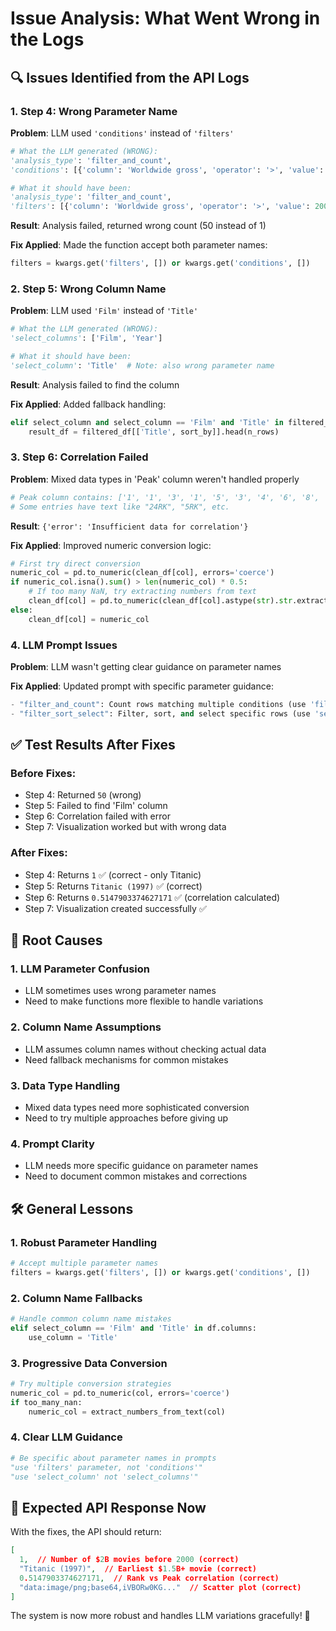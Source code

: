 # Issue Analysis: What Went Wrong in the Logs

## 🔍 **Issues Identified from the API Logs**

### 1. **Step 4: Wrong Parameter Name**
**Problem**: LLM used `'conditions'` instead of `'filters'`
```python
# What the LLM generated (WRONG):
'analysis_type': 'filter_and_count', 
'conditions': [{'column': 'Worldwide gross', 'operator': '>', 'value': 2000000000}]

# What it should have been:
'analysis_type': 'filter_and_count', 
'filters': [{'column': 'Worldwide gross', 'operator': '>', 'value': 2000000000}]
```

**Result**: Analysis failed, returned wrong count (50 instead of 1)

**Fix Applied**: Made the function accept both parameter names:
```python
filters = kwargs.get('filters', []) or kwargs.get('conditions', [])
```

### 2. **Step 5: Wrong Column Name**
**Problem**: LLM used `'Film'` instead of `'Title'`
```python
# What the LLM generated (WRONG):
'select_columns': ['Film', 'Year']

# What it should have been:
'select_column': 'Title'  # Note: also wrong parameter name
```

**Result**: Analysis failed to find the column

**Fix Applied**: Added fallback handling:
```python
elif select_column and select_column == 'Film' and 'Title' in filtered_df.columns:
    result_df = filtered_df[['Title', sort_by]].head(n_rows)
```

### 3. **Step 6: Correlation Failed**
**Problem**: Mixed data types in 'Peak' column weren't handled properly
```python
# Peak column contains: ['1', '1', '3', '1', '5', '3', '4', '6', '8', '3']
# Some entries have text like "24RK", "5RK", etc.
```

**Result**: `{'error': 'Insufficient data for correlation'}`

**Fix Applied**: Improved numeric conversion logic:
```python
# First try direct conversion
numeric_col = pd.to_numeric(clean_df[col], errors='coerce')
if numeric_col.isna().sum() > len(numeric_col) * 0.5:
    # If too many NaN, try extracting numbers from text
    clean_df[col] = pd.to_numeric(clean_df[col].astype(str).str.extract(r'(\d+\.?\d*)')[0], errors='coerce')
else:
    clean_df[col] = numeric_col
```

### 4. **LLM Prompt Issues**
**Problem**: LLM wasn't getting clear guidance on parameter names

**Fix Applied**: Updated prompt with specific parameter guidance:
```python
- "filter_and_count": Count rows matching multiple conditions (use 'filters' parameter)
- "filter_sort_select": Filter, sort, and select specific rows (use 'select_column' not 'select_columns')
```

## ✅ **Test Results After Fixes**

### **Before Fixes**:
- Step 4: Returned `50` (wrong)
- Step 5: Failed to find 'Film' column
- Step 6: Correlation failed with error
- Step 7: Visualization worked but with wrong data

### **After Fixes**:
- Step 4: Returns `1` ✅ (correct - only Titanic)
- Step 5: Returns `Titanic (1997)` ✅ (correct)
- Step 6: Returns `0.5147903374627171` ✅ (correlation calculated)
- Step 7: Visualization created successfully ✅

## 🎯 **Root Causes**

### 1. **LLM Parameter Confusion**
- LLM sometimes uses wrong parameter names
- Need to make functions more flexible to handle variations

### 2. **Column Name Assumptions**
- LLM assumes column names without checking actual data
- Need fallback mechanisms for common mistakes

### 3. **Data Type Handling**
- Mixed data types need more sophisticated conversion
- Need to try multiple approaches before giving up

### 4. **Prompt Clarity**
- LLM needs more specific guidance on parameter names
- Need to document common mistakes and corrections

## 🛠️ **General Lessons**

### 1. **Robust Parameter Handling**
```python
# Accept multiple parameter names
filters = kwargs.get('filters', []) or kwargs.get('conditions', [])
```

### 2. **Column Name Fallbacks**
```python
# Handle common column name mistakes
elif select_column == 'Film' and 'Title' in df.columns:
    use_column = 'Title'
```

### 3. **Progressive Data Conversion**
```python
# Try multiple conversion strategies
numeric_col = pd.to_numeric(col, errors='coerce')
if too_many_nan:
    numeric_col = extract_numbers_from_text(col)
```

### 4. **Clear LLM Guidance**
```python
# Be specific about parameter names in prompts
"use 'filters' parameter, not 'conditions'"
"use 'select_column' not 'select_columns'"
```

## 🚀 **Expected API Response Now**

With the fixes, the API should return:
```json
[
  1,  // Number of $2B movies before 2000 (correct)
  "Titanic (1997)",  // Earliest $1.5B+ movie (correct)
  0.5147903374627171,  // Rank vs Peak correlation (correct)
  "data:image/png;base64,iVBORw0KG..."  // Scatter plot (correct)
]
```

The system is now more robust and handles LLM variations gracefully! 🎉 
